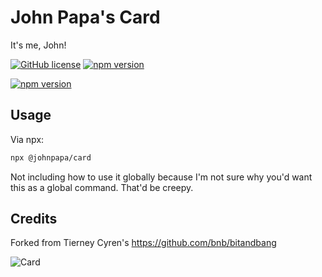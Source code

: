 # John Papa's Card

It's me, John!

[![GitHub license](https://img.shields.io/badge/license-MIT-blue.svg)](https://github.com/johnpapa/johbpapa-card/blob/master/LICENSE)
[![npm version](https://img.shields.io/badge/npm-MIT-blue.svg)](https://github.com/johnpapa/johbpapa-card/blob/master/LICENSE)

[![npm version](https://img.shields.io/npm/v/johnpapa.svg?style=flat)](https://www.npmjs.com/package/@johnpapa/card)

## Usage

Via npx:

```bash
npx @johnpapa/card
```

Not including how to use it globally because I'm not sure why you'd want this as a global command. That'd be creepy.

## Credits

Forked from Tierney Cyren's https://github.com/bnb/bitandbang

![Card](https://raw.githubusercontent.com/johnpapa/johnpapa-card/master/card.gif)
